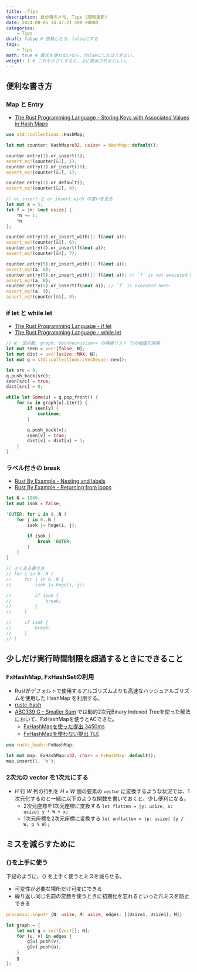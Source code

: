 ```yaml
---
title: 💡Tips
description: 自分用のメモ, Tips (随時更新)
date: 2024-08-05 14:47:21.590 +0000
categories:
    - Tips
draft: false # 脱稿したら、falseにする
tags:
    - Tips
math: true # 数式を使わないなら、falseにしたほうがよい。
weight: 1 # これを小さくすると、上に表示されるらしい。
---
```


## 便利な書き方

### Map と Entry

* [The Rust Programming Language - Storing Keys with Associated Values in Hash Maps](https://doc.rust-lang.org/book/ch08-03-hash-maps.html#adding-a-key-and-value-only-if-a-key-isnt-present)

```rust
use std::collections::HashMap;

let mut counter: HashMap<u32, usize> = HashMap::default();

counter.entry(1).or_insert(1);
assert_eq!(counter[&1], 1);
counter.entry(1).or_insert(10);
assert_eq!(counter[&1], 1);

counter.entry(2).or_default();
assert_eq!(counter[&2], 0);

// or_insert と or_insert_with の違いを見る
let mut a = 5;
let f = |n: &mut usize| {
    *n += 1;
    *n
};

counter.entry(3).or_insert_with(|| f(&mut a));
assert_eq!(counter[&3], 6);
counter.entry(4).or_insert(f(&mut a));
assert_eq!(counter[&4], 7);

counter.entry(5).or_insert_with(|| f(&mut a));
assert_eq!(a, 8);
counter.entry(5).or_insert_with(|| f(&mut a)); // `f` is not executed here.
assert_eq!(a, 8);
counter.entry(5).or_insert(f(&mut a)); // `f` is executed here.
assert_eq!(a, 9);
assert_eq!(counter[&5], 8);
```

### if let と while let

* [The Rust Programming Language - if let](https://doc.rust-lang.org/rust-by-example/flow_control/if_let.html)
* [The Rust Programming Language - while let](https://doc.rust-lang.org/rust-by-example/flow_control/while_let.html)

```rust
// N: 頂点数, graph: Vec<Vec<usize>> の隣接リスト での幅優先探索
let mut seen = vec![false; N];
let mut dist = vec![usize::MAX; N];
let mut q = std::collections::VecDeque::new();

let src = 0;
q.push_back(src);
seen[src] = true;
dist[src] = 0;

while let Some(u) = q.pop_front() {
    for &v in graph[u].iter() {
        if seen[v] {
            continue;
        }

        q.push_back(v);
        seen[v] = true;
        dist[v] = dist[u] + 1;
    }
}
```

### ラベル付きの break

* [Rust By Example - Nesting and labels](https://doc.rust-lang.org/rust-by-example/flow_control/loop/nested.html)
* [Rust By Example - Returning from loops](https://doc.rust-lang.org/rust-by-example/flow_control/loop/return.html)

```rust
let N = 1000;
let mut isok = false;

'OUTER: for i in 0..N {
    for j in 0..N {
        isok |= hoge(i, j);

        if isok {
            break 'OUTER;
        }
    }
}

// よくある書き方
// for i in 0..N {
//     for j in 0..N {
//         isok |= hoge(i, j);

//         if isok {
//             break;
//         }
//     }

//     if isok {
//         break;
//     }
// }
```

## 少しだけ実行時間制限を超過するときにできること

### FxHashMap, FxHashSetの利用

* Rustがデフォルトで使用するアルゴリズムよりも高速なハッシュアルゴリズムを使用した HashMap を利用する。
* [rustc-hash](https://docs.rs/rustc-hash/1.1.0/rustc_hash/)
* [ABC339 G - Smaller Sum](https://atcoder.jp/contests/abc339/tasks/abc339_g) では動的2次元Binary Indexed Treeを使った解法において、FxHashMapを使うとACできた。
  * [FxHashMapを使った提出 3450ms](https://atcoder.jp/contests/abc339/submissions/56408883)
  * [FxHashMapを使わない提出 TLE](https://atcoder.jp/contests/abc339/submissions/56408941)

```rust
use rustc_hash::FxHashMap;

let mut map: FxHashMap<u32, char> = FxHashMap::default();
map.insert(1, 'b');
```

### 2次元の vector を1次元にする

* $H$ 行 $W$ 列の行列を $H \times W$ 個の要素の `vector` に変換するような状況では、1次元化するのと一緒に以下のような関数を書いておくと、少し便利になる。
  * 2次元座標を1次元座標に変換する `let flatten = |y: usize, x: usize| y * W + x;`
  * 1次元座標を2次元座標に変換する `let unflatten = |p: usize| (p / W, p % W);`

## ミスを減らすために

### {}を上手に使う

下記のように、{} を上手く使うとミスを減らせる。

* 可変性が必要な場所だけ可変にできる
* 繰り返し同じ名前の変数を使うときに初期化を忘れるといった凡ミスを防止できる

```rust
proconio::input! {N: usize, M: usize, edges: [(Usize1, Usize1); M]}

let graph = {
    let mut g = vec![vec![]; N];
    for (u, v) in edges {
        g[u].push(v);
        g[v].push(u);
    }
    g
};
```


